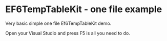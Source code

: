 # EF6TempTableKit - one file example

Very basic simple one file Ef6TempTableKit demo. 

Open your Visual Studio and press F5 is all you need to do.
